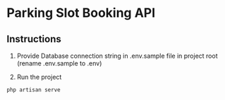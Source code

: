 # Parking Slot Booking API

## Instructions
1. Provide Database connection string in .env.sample file in project root
(rename .env.sample to .env)

2. Run the project 
```
php artisan serve
```
